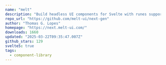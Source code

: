 ```yaml
---
name: "melt"
description: "Build headless UI components for Svelte with runes support."
repo_url: "https://github.com/melt-ui/next-gen"
author: "Thomas G. Lopes"
homepage: "https://next.melt-ui.com/"
downloads: 1660
updated: "2025-03-22T09:35:47.007Z"
github_stars: 129
svelte5: true
tags: 
  - component-library
---
```

